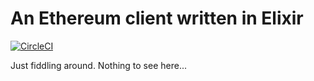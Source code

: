 An Ethereum client written in Elixir
===
[![CircleCI](https://circleci.com/gh/masonforest/exthereum.svg?style=svg)](https://circleci.com/gh/masonforest/exthereum)


Just fiddling around. Nothing to see here...

